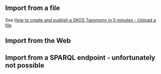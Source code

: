 ## Import from a file
See [How to create and publish a SKOS Taxonomy in 5 minutes - Upload a file](How-to-create-and-publish-a-SKOS-Taxonomy-in-5-minutes#upload-file)

## Import from the Web

## Import from a SPARQL endpoint - unfortunately not possible